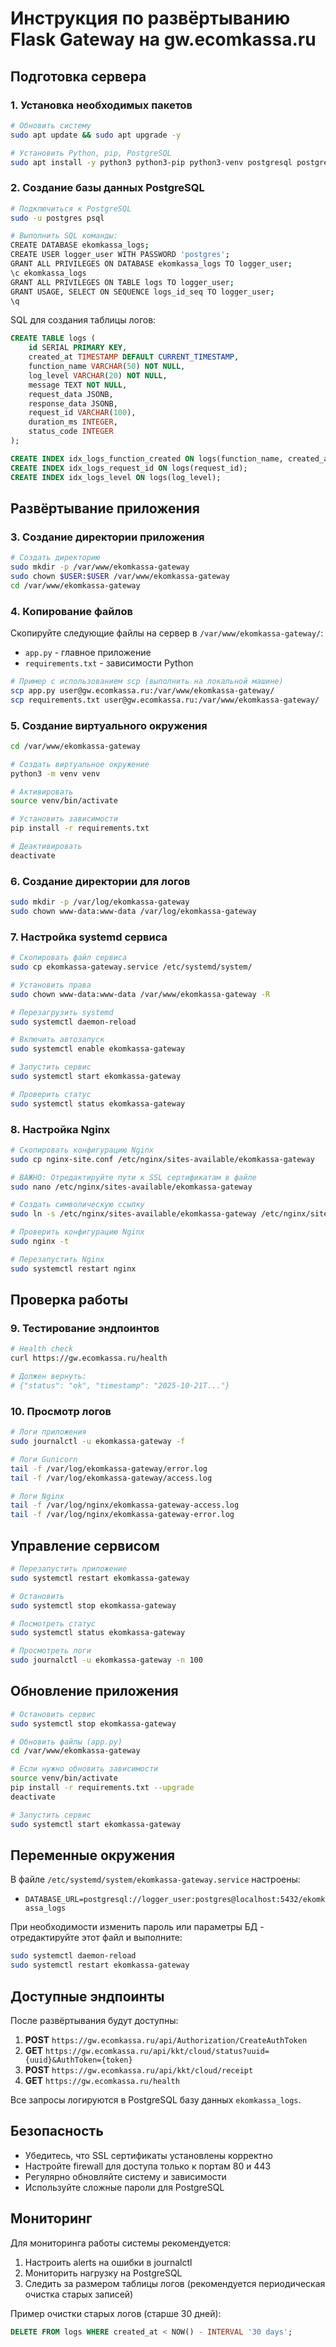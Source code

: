 # Инструкция по развёртыванию Flask Gateway на gw.ecomkassa.ru

## Подготовка сервера

### 1. Установка необходимых пакетов

```bash
# Обновить систему
sudo apt update && sudo apt upgrade -y

# Установить Python, pip, PostgreSQL
sudo apt install -y python3 python3-pip python3-venv postgresql postgresql-contrib nginx
```

### 2. Создание базы данных PostgreSQL

```bash
# Подключиться к PostgreSQL
sudo -u postgres psql

# Выполнить SQL команды:
CREATE DATABASE ekomkassa_logs;
CREATE USER logger_user WITH PASSWORD 'postgres';
GRANT ALL PRIVILEGES ON DATABASE ekomkassa_logs TO logger_user;
\c ekomkassa_logs
GRANT ALL PRIVILEGES ON TABLE logs TO logger_user;
GRANT USAGE, SELECT ON SEQUENCE logs_id_seq TO logger_user;
\q
```

SQL для создания таблицы логов:

```sql
CREATE TABLE logs (
    id SERIAL PRIMARY KEY,
    created_at TIMESTAMP DEFAULT CURRENT_TIMESTAMP,
    function_name VARCHAR(50) NOT NULL,
    log_level VARCHAR(20) NOT NULL,
    message TEXT NOT NULL,
    request_data JSONB,
    response_data JSONB,
    request_id VARCHAR(100),
    duration_ms INTEGER,
    status_code INTEGER
);

CREATE INDEX idx_logs_function_created ON logs(function_name, created_at DESC);
CREATE INDEX idx_logs_request_id ON logs(request_id);
CREATE INDEX idx_logs_level ON logs(log_level);
```

## Развёртывание приложения

### 3. Создание директории приложения

```bash
# Создать директорию
sudo mkdir -p /var/www/ekomkassa-gateway
sudo chown $USER:$USER /var/www/ekomkassa-gateway
cd /var/www/ekomkassa-gateway
```

### 4. Копирование файлов

Скопируйте следующие файлы на сервер в `/var/www/ekomkassa-gateway/`:
- `app.py` - главное приложение
- `requirements.txt` - зависимости Python

```bash
# Пример с использованием scp (выполнить на локальной машине)
scp app.py user@gw.ecomkassa.ru:/var/www/ekomkassa-gateway/
scp requirements.txt user@gw.ecomkassa.ru:/var/www/ekomkassa-gateway/
```

### 5. Создание виртуального окружения

```bash
cd /var/www/ekomkassa-gateway

# Создать виртуальное окружение
python3 -m venv venv

# Активировать
source venv/bin/activate

# Установить зависимости
pip install -r requirements.txt

# Деактивировать
deactivate
```

### 6. Создание директории для логов

```bash
sudo mkdir -p /var/log/ekomkassa-gateway
sudo chown www-data:www-data /var/log/ekomkassa-gateway
```

### 7. Настройка systemd сервиса

```bash
# Скопировать файл сервиса
sudo cp ekomkassa-gateway.service /etc/systemd/system/

# Установить права
sudo chown www-data:www-data /var/www/ekomkassa-gateway -R

# Перезагрузить systemd
sudo systemctl daemon-reload

# Включить автозапуск
sudo systemctl enable ekomkassa-gateway

# Запустить сервис
sudo systemctl start ekomkassa-gateway

# Проверить статус
sudo systemctl status ekomkassa-gateway
```

### 8. Настройка Nginx

```bash
# Скопировать конфигурацию Nginx
sudo cp nginx-site.conf /etc/nginx/sites-available/ekomkassa-gateway

# ВАЖНО: Отредактируйте пути к SSL сертификатам в файле
sudo nano /etc/nginx/sites-available/ekomkassa-gateway

# Создать символическую ссылку
sudo ln -s /etc/nginx/sites-available/ekomkassa-gateway /etc/nginx/sites-enabled/

# Проверить конфигурацию Nginx
sudo nginx -t

# Перезапустить Nginx
sudo systemctl restart nginx
```

## Проверка работы

### 9. Тестирование эндпоинтов

```bash
# Health check
curl https://gw.ecomkassa.ru/health

# Должен вернуть:
# {"status": "ok", "timestamp": "2025-10-21T..."}
```

### 10. Просмотр логов

```bash
# Логи приложения
sudo journalctl -u ekomkassa-gateway -f

# Логи Gunicorn
tail -f /var/log/ekomkassa-gateway/error.log
tail -f /var/log/ekomkassa-gateway/access.log

# Логи Nginx
tail -f /var/log/nginx/ekomkassa-gateway-access.log
tail -f /var/log/nginx/ekomkassa-gateway-error.log
```

## Управление сервисом

```bash
# Перезапустить приложение
sudo systemctl restart ekomkassa-gateway

# Остановить
sudo systemctl stop ekomkassa-gateway

# Посмотреть статус
sudo systemctl status ekomkassa-gateway

# Просмотреть логи
sudo journalctl -u ekomkassa-gateway -n 100
```

## Обновление приложения

```bash
# Остановить сервис
sudo systemctl stop ekomkassa-gateway

# Обновить файлы (app.py)
cd /var/www/ekomkassa-gateway

# Если нужно обновить зависимости
source venv/bin/activate
pip install -r requirements.txt --upgrade
deactivate

# Запустить сервис
sudo systemctl start ekomkassa-gateway
```

## Переменные окружения

В файле `/etc/systemd/system/ekomkassa-gateway.service` настроены:

- `DATABASE_URL=postgresql://logger_user:postgres@localhost:5432/ekomkassa_logs`

При необходимости изменить пароль или параметры БД - отредактируйте этот файл и выполните:

```bash
sudo systemctl daemon-reload
sudo systemctl restart ekomkassa-gateway
```

## Доступные эндпоинты

После развёртывания будут доступны:

1. **POST** `https://gw.ecomkassa.ru/api/Authorization/CreateAuthToken`
2. **GET** `https://gw.ecomkassa.ru/api/kkt/cloud/status?uuid={uuid}&AuthToken={token}`
3. **POST** `https://gw.ecomkassa.ru/api/kkt/cloud/receipt`
4. **GET** `https://gw.ecomkassa.ru/health`

Все запросы логируются в PostgreSQL базу данных `ekomkassa_logs`.

## Безопасность

- Убедитесь, что SSL сертификаты установлены корректно
- Настройте firewall для доступа только к портам 80 и 443
- Регулярно обновляйте систему и зависимости
- Используйте сложные пароли для PostgreSQL

## Мониторинг

Для мониторинга работы системы рекомендуется:

1. Настроить alerts на ошибки в journalctl
2. Мониторить нагрузку на PostgreSQL
3. Следить за размером таблицы логов (рекомендуется периодическая очистка старых записей)

Пример очистки старых логов (старше 30 дней):

```sql
DELETE FROM logs WHERE created_at < NOW() - INTERVAL '30 days';
```
